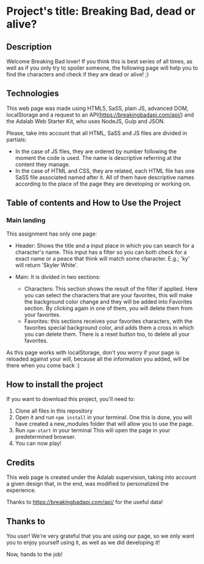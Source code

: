# Project's title: Breaking Bad, dead or alive?

## Description

Welcome Breaking Bad lover! If you think this is best series of all times, as well as if you only try to spoiler someone, the following page will help you to find the characters and check if they are dead or alive! ;)

## Technologies

This web page was made using HTML5, SaSS, plain JS, advanced DOM, localStorage and a request to an API(https://breakingbadapi.com/api/) and the Adalab Web Starter Kit, who uses NodeJS, Gulp and JSON.

Please, take into account that all HTML, SaSS and JS files are divided in partials:

- In the case of JS files, they are ordered by number following the moment the code is used. The name is descriptive referring at the content they manage.
- In the case of HTML and CSS, they are related, each HTML file has one SaSS file associated named after it. All of them have descriptive names according to the place of the page they are developing or working on.

## Table of contents and How to Use the Project

### Main landing

This assignment has only one page:

- Header: Shows the title and a input place in which you can search for a character's name. This input has a filter so you can both check for a exact name or a peace that think will match some character. E.g.; 'ky' will return 'Skyler White'.

- Main: It is divided in two sections:
  - Characters: This section shows the result of the filter if applied. Here you can select the characters that are your favorites, this will make the background color change and they will be added into Favorites section. By clicking again in one of them, you will delete them from your favorites.
  - Favorites: this sections receives your favorites characters, with the favorites special background color, and adds them a cross in which you can delete them. There is a reset button too, to delete all your favorites.

As this page works with localStorage, don't you worry if your page is reloaded against your will, because all the information you added, will be there when you come back :)

## How to install the project

If you want to download this project, you'll need to:

1. Clone all files in this repository
2. Open it and run `npm install` in your terminal. One this is done, you will have created a new_modules folder that will allow you to use the page.
3. Run `npm-start` in your terminal This will open the page in your predetermined browser.
4. You can now play!

## Credits

This web page is created under the Adalab supervision, taking into account a given design that, in the end, was modified to personalized the experience.

Thanks to https://breakingbadapi.com/api/ for the useful data!

## Thanks to

You user! We're very grateful that you are using our page, so we only want you to enjoy yourself using it, as well as we did developing it!

Now, hands to the job!
